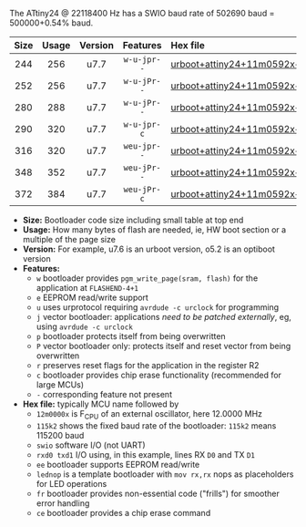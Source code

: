 The ATtiny24 @ 22118400 Hz has a SWIO baud rate of 502690 baud = 500000+0.54% baud.

|Size|Usage|Version|Features|Hex file|
|:-:|:-:|:-:|:-:|:--|
|244|256|u7.7|`w-u-jpr--`|[urboot+attiny24+11m0592x++250k0_swio_rxb0_txb1_lednop.hex](https://raw.githubusercontent.com/stefanrueger/urboot.hex/main/mcus/attiny24/external_oscillator/fcpu+11m0592_Hz/br++250k0_bps/urboot+attiny24+11m0592x++250k0_swio_rxb0_txb1_lednop.hex)|
|252|256|u7.7|`w-u-jPr--`|[urboot+attiny24+11m0592x++250k0_swio_rxb0_txb1.hex](https://raw.githubusercontent.com/stefanrueger/urboot.hex/main/mcus/attiny24/external_oscillator/fcpu+11m0592_Hz/br++250k0_bps/urboot+attiny24+11m0592x++250k0_swio_rxb0_txb1.hex)|
|280|288|u7.7|`w-u-jPr--`|[urboot+attiny24+11m0592x++250k0_swio_rxb0_txb1_lednop_fr.hex](https://raw.githubusercontent.com/stefanrueger/urboot.hex/main/mcus/attiny24/external_oscillator/fcpu+11m0592_Hz/br++250k0_bps/urboot+attiny24+11m0592x++250k0_swio_rxb0_txb1_lednop_fr.hex)|
|290|320|u7.7|`w-u-jpr-c`|[urboot+attiny24+11m0592x++250k0_swio_rxb0_txb1_lednop_fr_ce.hex](https://raw.githubusercontent.com/stefanrueger/urboot.hex/main/mcus/attiny24/external_oscillator/fcpu+11m0592_Hz/br++250k0_bps/urboot+attiny24+11m0592x++250k0_swio_rxb0_txb1_lednop_fr_ce.hex)|
|316|320|u7.7|`weu-jpr--`|[urboot+attiny24+11m0592x++250k0_swio_rxb0_txb1_ee_lednop.hex](https://raw.githubusercontent.com/stefanrueger/urboot.hex/main/mcus/attiny24/external_oscillator/fcpu+11m0592_Hz/br++250k0_bps/urboot+attiny24+11m0592x++250k0_swio_rxb0_txb1_ee_lednop.hex)|
|348|352|u7.7|`weu-jPr--`|[urboot+attiny24+11m0592x++250k0_swio_rxb0_txb1_ee_lednop_fr.hex](https://raw.githubusercontent.com/stefanrueger/urboot.hex/main/mcus/attiny24/external_oscillator/fcpu+11m0592_Hz/br++250k0_bps/urboot+attiny24+11m0592x++250k0_swio_rxb0_txb1_ee_lednop_fr.hex)|
|372|384|u7.7|`weu-jPr-c`|[urboot+attiny24+11m0592x++250k0_swio_rxb0_txb1_ee_lednop_fr_ce.hex](https://raw.githubusercontent.com/stefanrueger/urboot.hex/main/mcus/attiny24/external_oscillator/fcpu+11m0592_Hz/br++250k0_bps/urboot+attiny24+11m0592x++250k0_swio_rxb0_txb1_ee_lednop_fr_ce.hex)|

- **Size:** Bootloader code size including small table at top end
- **Usage:** How many bytes of flash are needed, ie, HW boot section or a multiple of the page size
- **Version:** For example, u7.6 is an urboot version, o5.2 is an optiboot version
- **Features:**
  + `w` bootloader provides `pgm_write_page(sram, flash)` for the application at `FLASHEND-4+1`
  + `e` EEPROM read/write support
  + `u` uses urprotocol requiring `avrdude -c urclock` for programming
  + `j` vector bootloader: applications *need to be patched externally*, eg, using `avrdude -c urclock`
  + `p` bootloader protects itself from being overwritten
  + `P` vector bootloader only: protects itself and reset vector from being overwritten
  + `r` preserves reset flags for the application in the register R2
  + `c` bootloader provides chip erase functionality (recommended for large MCUs)
  + `-` corresponding feature not present
- **Hex file:** typically MCU name followed by
  + `12m0000x` is F<sub>CPU</sub> of an external oscillator, here 12.0000 MHz
  + `115k2` shows the fixed baud rate of the bootloader: `115k2` means 115200 baud
  + `swio` software I/O (not UART)
  + `rxd0 txd1` I/O using, in this example, lines RX `D0` and TX `D1`
  + `ee` bootloader supports EEPROM read/write
  + `lednop` is a template bootloader with `mov rx,rx` nops as placeholders for LED operations
  + `fr` bootloader provides non-essential code ("frills") for smoother error handling
  + `ce` bootloader provides a chip erase command
